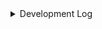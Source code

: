 <details><summary>Development Log</summary>
<p>


05/04/2024
- Fix profile disclaimer message
- Create button style
- Figure out how to wire in images
- Create email header
- Add links
- Figure out how to load in content that changes month to month (links, title, description, etc)
- Add in all sponsor images and links

<hr>

Backlog
- implement responsive design
- cleanup boilerplate naming
- dynamically generate sponsors from array of sponsor images and website links
- add in structure for multiple event dev nights
- modify description structure so you don't need to break up descriptions into paragraphs
- add in social media links

</p>
</details>